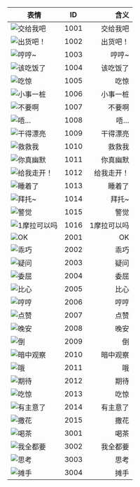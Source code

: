 |表情|ID|含义|
|-|:-:|-:|
|![交给我吧](扩展/1001.png)|1001|交给我吧|
|![出货吧！](扩展/1002.png)|1002|出货吧！|
|![哼哼~](/扩展/1003.png)|1003|哼哼~|
|![该吃饭了](/扩展/1004.png)|1004|该吃饭了|
|![吃惊](/扩展/1005.png)|1005|吃惊|
|![小事一桩](/扩展/1006.png)|1006|小事一桩|
|![不要啊](/扩展/1007.png)|1007|不要啊|
|![唔…](/扩展/1008.png)|1008|唔…|
|![干得漂亮](/扩展/1009.png)|1009|干得漂亮|
|![救救我](/扩展/1010.png)|1010|救救我|
|![你真幽默](/扩展/1011.png)|1011|你真幽默|
|![给我走开！](/扩展/1012.png)|1012|给我走开！|
|![睡着了](/扩展/1013.png)|1013|睡着了|
|![拜托~](/扩展/1014.png)|1014|拜托~|
|![警觉](/扩展/1015.png)|1015|警觉|
|![1摩拉可以吗](/扩展/1016.png)|1016|1摩拉可以吗|
|![OK](/扩展/2001.png)|2001|OK|
|![乖巧](/扩展/2002.png)|2002|乖巧|
|![疑问](/扩展/2003.png)|2003|疑问|
|![委屈](/扩展/2004.png)|2004|委屈|
|![比心](/扩展/2005.png)|2005|比心|
|![哼哼](/扩展/2006.png)|2006|哼哼|
|![点赞](/扩展/2007.png)|2007|点赞|
|![晚安](/扩展/2008.png)|2008|晚安|
|![倒](/扩展/2009.png)|2009|倒|
|![暗中观察](/扩展/2010.png)|2010|暗中观察|
|![哦](/扩展/2011.png)|2011|哦|
|![期待](/扩展/2012.png)|2012|期待|
|![吃惊](/扩展/2013.png)|2013|吃惊|
|![有主意了](/扩展/2014.png)|2014|有主意了|
|![撒花](/扩展/2015.png)|2015|撒花|
|![喝茶](/扩展/3001.png)|3001|喝茶|
|![我全都要](/扩展/3002.png)|3002|我全都要|
|![思考](/扩展/3003.png)|3003|思考|
|![摊手](/扩展/3004.png)|3004|摊手|